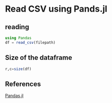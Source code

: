 # Read CSV using Pands.jl

## reading
```julia
using Pandas
df = read_csv(filepath)
```
## Size of the dataframe
```julia
r,c=size(df)
```

## References
[Pandas.jl](https://github.com/JuliaPy/Pandas.jl)